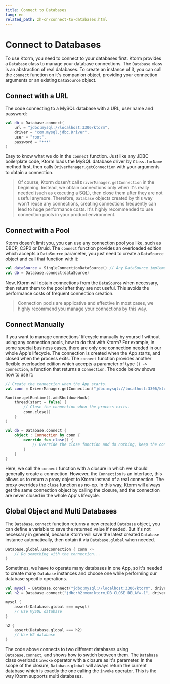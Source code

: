 ```yaml
---
title: Connect to Databases
lang: en
related_path: zh-cn/connect-to-databases.html
---
```


# Connect to Databases

To use Ktorm, you need to connect to your databases first. Ktorm provides a `Database` class to manage your database connections. The `Database` class is an abstraction of real databases. To create an instance of it, you can call the `connect` function on it's companion object, providing your connection arguments or an existing `DataSource` object. 

## Connect with a URL

The code connecting to a MySQL database with a URL, user name and password: 

````kotlin
val db = Database.connect(
    url = "jdbc:mysql://localhost:3306/ktorm", 
    driver = "com.mysql.jdbc.Driver", 
    user = "root", 
    password = "***"
)
````

Easy to know what we do in the `connect` function. Just like any JDBC boilerplate code, Ktorm loads the MySQL database driver by `Class.forName` method first, then calls `DriverManager.getConnection` with your arguments to obtain a connection. 

> Of course, Ktorm dosen't call `DriverManager.getConnection` in the beginning. Instead, we obtain connections only when it's really needed (such as executing a SQL), then close them after they are not useful anymore. Therefore, `Database` objects created by this way won't reuse any connections, creating connections frequently can lead to huge performance costs. It's highly recommended to use connection pools in your product environment. 

## Connect with a Pool

Ktorm dosen't limit you, you can use any connection pool you like, such as DBCP, C3P0 or Druid. The `connect` function provides an overloaded edition which accepts a `DataSource` parameter, you just need to create a `DataSource` object and call that function with it: 

````kotlin
val dataSource = SingleConnectionDataSource() // Any DataSource implementation is OK. 
val db = Database.connect(dataSource)
````

Now, Ktorm will obtain connections from the `DataSource` when necessary, then return them to the pool after they are not useful. This avoids the performance costs of frequent connection creation. 

> Connection pools are applicative and effective in most cases, we highly recommend you manage your connections by this way. 

## Connect Manually

If you want to manage connections' lifecycle manually by yourself without using any connection pools, how to do that with Ktorm? For example, in some special business cases, there are only one connection needed in our whole App's lifecycle. The connection is created when the App starts, and closed when the process exits. The `connect` function provides another flexible overloaded edition which accepts a parameter of type `() -> Connection`, a function that returns a `Connection`. The code below shows how to use it: 

````kotlin
// Create the connection when the App starts. 
val conn = DriverManager.getConnection("jdbc:mysql://localhost:3306/ktorm")

Runtime.getRuntime().addShutdownHook(
    thread(start = false) {
        // Close the connection when the process exits. 
        conn.close()
    }
)

val db = Database.connect {
    object : Connection by conn {
        override fun close() {
            // Override the close function and do nothing, keep the connection open. 
        }
    }
}
````

Here, we call the `connect` function with a closure in which we should generally create a connection. However, the `Connection` is an interface, this allows us to return a proxy object to Ktorm instead of a real connection. The proxy overrides the `close` function as no-op. In this way, Ktorm will always get the same connection object by calling the closure, and the connection are never closed in the whole App's lifecycle. 

## Global Object and Multi Databases

The `Database.connect` function returns a new created `Database` object, you can define a variable to save the returned value if needed. But it's not necessary in general, because Ktorm will save the latest created `Database` instance automatically, then obtain it via `Database.global` when needed. 

````kotlin
Database.global.useConnection { conn -> 
    // Do something with the connection...
}
````

Sometimes, we have to operate many databases in one App, so it's needed to create many `Database` instances and choose one while performing our database specific operations. 

```kotlin
val mysql = Database.connect("jdbc:mysql://localhost:3306/ktorm", driver = "com.mysql.jdbc.Driver")
val h2 = Database.connect("jdbc:h2:mem:ktorm;DB_CLOSE_DELAY=-1", driver = "org.h2.Driver")

mysql {
    assert(Database.global === mysql)
    // Use MySQL database
}

h2 {
    assert(Database.global === h2)
    // Use H2 database
}
```

The code above connects to two different databases using `Database.connect`, and shows how to swtich between them. The `Database` class overloads `invoke` operator with a closure as it's parameter. In the scope of the closure, `Database.global` will always return the current database which is exactly the one calling the `invoke` operator. This is the way Ktorm supports multi databases. 